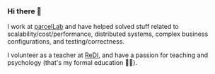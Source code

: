 ### Hi there 👋

I work at [parcelLab](https://github.com/parcelLab) and have helped solved stuff related to scalability/cost/performance, distributed systems, complex business configurations, and testing/correctness.

I volunteer as a teacher at [ReDI](https://www.redi-school.org/munich), and have a passion for teaching and psychology (that's my formal education 👨‍🏫).

<!--
**weiliddat/weiliddat** is a ✨ _special_ ✨ repository because its `README.md` (this file) appears on your GitHub profile.

Here are some ideas to get you started:

- 🔭 I’m currently working on ...
- 🌱 I’m currently learning ...
- 👯 I’m looking to collaborate on ...
- 🤔 I’m looking for help with ...
- 💬 Ask me about ...
- 📫 How to reach me: ...
- 😄 Pronouns: ...
- ⚡ Fun fact: ...
-->
